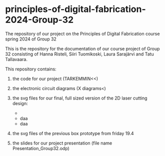 # principles-of-digital-fabrication-2024-Group-32
The repository of our project on the Principles of Digital Fabrication course spring 2024 of Group 32

This is the repository for the documentation of our course project of Group 32 consisting of Hanna Risteli, Siiri Tuomikoski, Laura Sarajärvi and Tatu Tallavaara.

This repository contains: 
1) the code for our project (TARKEMMIN<<)
2) the electronic circuit diagrams (X diagrams<) 
3) the svg files for our final, full sized version of the 2D laser cutting design:
   
   -
   - daa
   - daa
5) the svg files of the previous box prototype from friday 19.4
6) the slides for our project presentation (file name Presentation_Group32.odp) 
